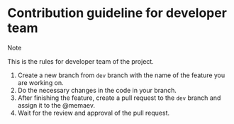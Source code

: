 # Contribution guideline for developer team 
> [!NOTE]
> This is the rules for developer team of the project. 

1. Create a new branch from `dev` branch with the name of the feature you are working on.
2. Do the necessary changes in the code in your branch. 
3. After finishing the feature, create a pull request to the `dev` branch and assign it to the @memaev. 
4. Wait for the review and approval of the pull request.